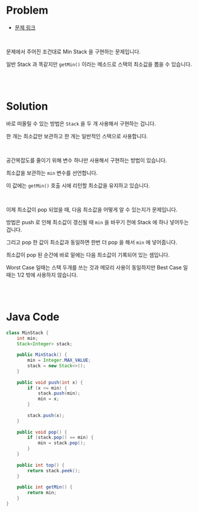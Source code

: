 # Problem

- [문제 링크](https://leetcode.com/problems/min-stack/)

<br>

문제에서 주어진 조건대로 Min Stack 을 구현하는 문제입니다.

일반 Stack 과 똑같지만 `getMin()` 이라는 메소드로 스택의 최소값을 뽑을 수 있습니다.

<br><br>

# Solution

바로 떠올릴 수 있는 방법은 `Stack` 을 두 개 사용해서 구현하는 겁니다.

한 개는 최소값만 보관하고 한 개는 일반적인 스택으로 사용합니다.

<br>

공간복잡도를 줄이기 위해 변수 하나만 사용해서 구현하는 방법이 있습니다.

최소값을 보관하는 `min` 변수를 선언합니다.

이 값에는 `getMin()` 호출 시에 리턴할 최소값을 유지하고 있습니다.

<br>

이제 최소값이 pop 되었을 때, 다음 최소값을 어떻게 알 수 있는지가 문제입니다.

방법은 push 로 인해 최소값이 갱신될 때 `min` 을 바꾸기 전에 Stack 에 하나 넣어두는 겁니다.

그리고 pop 한 값이 최소값과 동일하면 한번 더 pop 을 해서 `min` 에 넣어줍니다.

최소값이 pop 된 순간에 바로 밑에는 다음 최소값이 기록되어 있는 셈입니다.

Worst Case 일때는 스택 두개를 쓰는 것과 메모리 사용이 동일하지만 Best Case 일 때는 1/2 밖에 사용하지 않습니다.

<br><br>

# Java Code

```java
class MinStack {
    int min;
    Stack<Integer> stack;
    
    public MinStack() {
        min = Integer.MAX_VALUE;
        stack = new Stack<>();
    }
    
    public void push(int x) {
        if (x <= min) {
            stack.push(min);
            min = x;
        }
        
        stack.push(x);
    }
    
    public void pop() {
        if (stack.pop() == min) {
            min = stack.pop();
        }
    }
    
    public int top() {
        return stack.peek();
    }
    
    public int getMin() {
        return min;
    }
}
```
